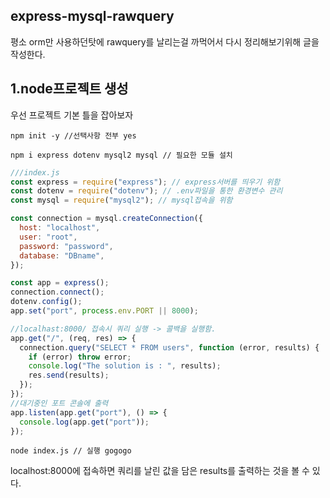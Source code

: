 ## express-mysql-rawquery

평소 orm만 사용하던탓에 rawquery를 날리는걸 까먹어서 다시 정리해보기위해 글을 작성한다.

## 1.node프로젝트 생성

우선 프로젝트 기본 틀을 잡아보자

```
npm init -y //선택사항 전부 yes
```

```
npm i express dotenv mysql2 mysql // 필요한 모듈 설치
```

```javascript
///index.js
const express = require("express"); // express서버를 띄우기 위함
const dotenv = require("dotenv"); // .env파일을 통한 환경변수 관리
const mysql = require("mysql2"); // mysql접속을 위함

const connection = mysql.createConnection({
  host: "localhost",
  user: "root",
  password: "password",
  database: "DBname",
});

const app = express();
connection.connect();
dotenv.config();
app.set("port", process.env.PORT || 8000);

//localhast:8000/ 접속시 쿼리 실행 -> 콜백을 실행함.
app.get("/", (req, res) => {
  connection.query("SELECT * FROM users", function (error, results) {
    if (error) throw error;
    console.log("The solution is : ", results);
    res.send(results);
  });
});
//대기중인 포트 콘솔에 출력
app.listen(app.get("port"), () => {
  console.log(app.get("port"));
});
```

```
node index.js // 실행 gogogo
```

localhost:8000에 접속하면 쿼리를 날린 값을 담은 results를 출력하는 것을 볼 수 있다.
